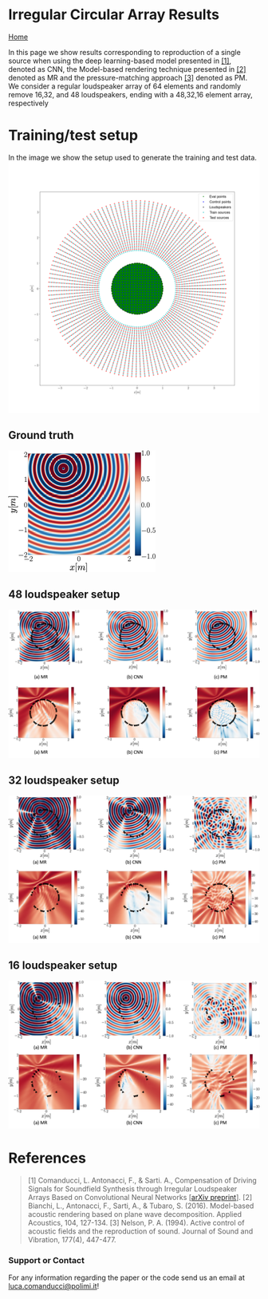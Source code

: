 
# Irregular Circular Array Results
[Home](/deep_learning_soundfield_synthesis_irregular_array/index.html) 

In this page we show results corresponding to reproduction of a single source when using the deep learning-based model presented in  [[1]](#references), denoted as CNN, the Model-based rendering technique presented in [[2]](#references) denoted as MR and the pressure-matching approach [[3]](#references) denoted as PM. We consider a regular loudspeaker array of 64 elements and randomly remove 16,32, and 48 loudspeakers, ending with a 48,32,16 element array, respectively


# Training/test setup
In the image we show the setup used to generate the training and test data.
![real soundfield](images/circular/setup.png)

## Ground truth
![real soundfield](images/circular/gt.png)

## 48 loudspeaker setup
![real soundfield](images/circular/16_ldspks.png)

## 32 loudspeaker setup
![real soundfield](images/circular/32_ldspks.png)
## 16 loudspeaker setup
![real soundfield](images/circular/48_ldspks.png)


# References
>[1] Comanducci, L. Antonacci, F., &  Sarti. A., Compensation of Driving Signals for Soundfield Synthesis through Irregular Loudspeaker Arrays Based on Convolutional Neural Networks [[arXiv preprint]()].
>[2] Bianchi, L., Antonacci, F., Sarti, A., & Tubaro, S. (2016). Model-based acoustic rendering based on plane wave decomposition. Applied Acoustics, 104, 127-134.
>[3] Nelson, P. A. (1994). Active control of acoustic fields and the reproduction of sound. Journal of Sound and Vibration, 177(4), 447-477.


### Support or Contact
For any information regarding the paper or the code send us an email at <luca.comanducci@polimi.it>!

